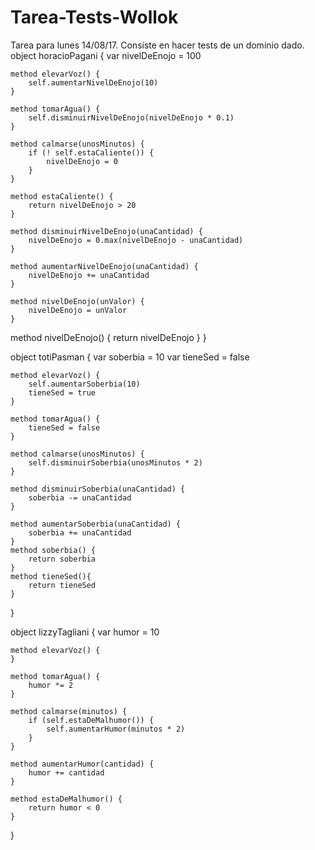 # Tarea-Tests-Wollok
Tarea para lunes 14/08/17. Consiste en hacer tests de un dominio dado.
object horacioPagani {
	var nivelDeEnojo = 100

	method elevarVoz() {
		self.aumentarNivelDeEnojo(10)
	}

	method tomarAgua() {
		self.disminuirNivelDeEnojo(nivelDeEnojo * 0.1)
	}

	method calmarse(unosMinutos) {
		if (! self.estaCaliente()) {
			nivelDeEnojo = 0
		}
	}

	method estaCaliente() {
		return nivelDeEnojo > 20
	}

	method disminuirNivelDeEnojo(unaCantidad) {
		nivelDeEnojo = 0.max(nivelDeEnojo - unaCantidad)
	}

	method aumentarNivelDeEnojo(unaCantidad) {
		nivelDeEnojo += unaCantidad
	}

	method nivelDeEnojo(unValor) {
		nivelDeEnojo = unValor
	}
  method nivelDeEnojo() {
		return nivelDeEnojo
	}
}

object totiPasman {
	var soberbia = 10
	var tieneSed = false

	method elevarVoz() {
		self.aumentarSoberbia(10)
		tieneSed = true
	}

	method tomarAgua() {
		tieneSed = false
	}

	method calmarse(unosMinutos) {
		self.disminuirSoberbia(unosMinutos * 2)
	}

	method disminuirSoberbia(unaCantidad) {
		soberbia -= unaCantidad
	}

	method aumentarSoberbia(unaCantidad) {
		soberbia += unaCantidad
	}
	method soberbia() {
		return soberbia
	}
	method tieneSed(){
		return tieneSed
	}
}

object lizzyTagliani {
	var humor = 10

	method elevarVoz() {
	}

	method tomarAgua() {
		humor *= 2
	}

	method calmarse(minutos) {
		if (self.estaDeMalhumor()) {
			self.aumentarHumor(minutos * 2)
		}
	}

	method aumentarHumor(cantidad) {
		humor += cantidad
	}

	method estaDeMalhumor() {
		return humor < 0
	}
}
